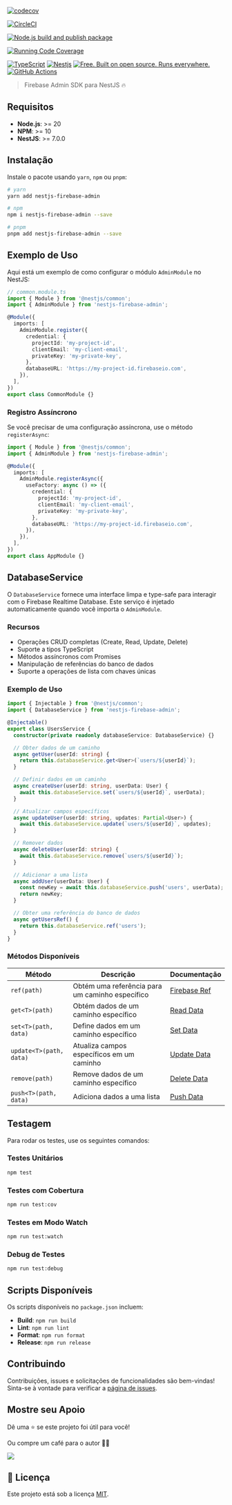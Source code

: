 [![codecov](https://codecov.io/gh/hebertcisco/nestjs-firebase-admin/branch/main/graph/badge.svg?token=N0IW1UNNIP)](https://codecov.io/gh/hebertcisco/nestjs-firebase-admin)

[![CircleCI](https://dl.circleci.com/status-badge/img/gh/hebertcisco/nestjs-firebase-admin/tree/main.svg?style=svg)](https://dl.circleci.com/status-badge/redirect/gh/hebertcisco/nestjs-firebase-admin/tree/main)

[![Node.js build and publish package](https://github.com/hebertcisco/nestjs-firebase-admin/actions/workflows/npm-publish.yml/badge.svg)](https://github.com/hebertcisco/nestjs-firebase-admin/actions/workflows/npm-publish.yml)

[![Running Code Coverage](https://github.com/hebertcisco/nestjs-firebase-admin/actions/workflows/coverage.yml/badge.svg)](https://github.com/hebertcisco/nestjs-firebase-admin/actions/workflows/coverage.yml)

[![TypeScript](https://img.shields.io/badge/TypeScript-007ACC?style=flat&logo=typescript&logoColor=white)](https://www.typescriptlang.org/)
[![Nestjs](https://img.shields.io/badge/Nestjs-ea2845?style=flat&logo=nestjs&logoColor=white)](https://nestjs.com/)
[![Free. Built on open source. Runs everywhere.](https://img.shields.io/badge/VS_Code-0078D4?style=flat&logo=visual%20studio%20code&logoColor=white)](https://code.visualstudio.com/)
[![GitHub Actions](https://img.shields.io/badge/github%20actions-%232671E5.svg?style=flat&logo=githubactions&logoColor=white)](https://github.com/hebertcisco/nestjs-firebase-admin/actions)

> Firebase Admin SDK para NestJS :fire:

## Requisitos

- **Node.js**: >= 20
- **NPM**: >= 10
- **NestJS**: >= 7.0.0

## Instalação

Instale o pacote usando `yarn`, `npm` ou `pnpm`:

```bash
# yarn
yarn add nestjs-firebase-admin
```

```bash
# npm
npm i nestjs-firebase-admin --save
```

```bash
# pnpm
pnpm add nestjs-firebase-admin --save
```

## Exemplo de Uso

Aqui está um exemplo de como configurar o módulo `AdminModule` no NestJS:

```ts
// common.module.ts
import { Module } from '@nestjs/common';
import { AdminModule } from 'nestjs-firebase-admin';

@Module({
  imports: [
    AdminModule.register({
      credential: {
        projectId: 'my-project-id',
        clientEmail: 'my-client-email',
        privateKey: 'my-private-key',
      },
      databaseURL: 'https://my-project-id.firebaseio.com',
    }),
  ],
})
export class CommonModule {}
```

### Registro Assíncrono

Se você precisar de uma configuração assíncrona, use o método `registerAsync`:

```ts
import { Module } from '@nestjs/common';
import { AdminModule } from 'nestjs-firebase-admin';

@Module({
  imports: [
    AdminModule.registerAsync({
      useFactory: async () => ({
        credential: {
          projectId: 'my-project-id',
          clientEmail: 'my-client-email',
          privateKey: 'my-private-key',
        },
        databaseURL: 'https://my-project-id.firebaseio.com',
      }),
    }),
  ],
})
export class AppModule {}
```

## DatabaseService

O `DatabaseService` fornece uma interface limpa e type-safe para interagir com o Firebase Realtime Database. Este serviço é injetado automaticamente quando você importa o `AdminModule`.

### Recursos

- Operações CRUD completas (Create, Read, Update, Delete)
- Suporte a tipos TypeScript
- Métodos assíncronos com Promises
- Manipulação de referências do banco de dados
- Suporte a operações de lista com chaves únicas

### Exemplo de Uso

```ts
import { Injectable } from '@nestjs/common';
import { DatabaseService } from 'nestjs-firebase-admin';

@Injectable()
export class UsersService {
  constructor(private readonly databaseService: DatabaseService) {}

  // Obter dados de um caminho
  async getUser(userId: string) {
    return this.databaseService.get<User>(`users/${userId}`);
  }

  // Definir dados em um caminho
  async createUser(userId: string, userData: User) {
    await this.databaseService.set(`users/${userId}`, userData);
  }

  // Atualizar campos específicos
  async updateUser(userId: string, updates: Partial<User>) {
    await this.databaseService.update(`users/${userId}`, updates);
  }

  // Remover dados
  async deleteUser(userId: string) {
    await this.databaseService.remove(`users/${userId}`);
  }

  // Adicionar a uma lista
  async addUser(userData: User) {
    const newKey = await this.databaseService.push('users', userData);
    return newKey;
  }

  // Obter uma referência do banco de dados
  async getUsersRef() {
    return this.databaseService.ref('users');
  }
}
```

### Métodos Disponíveis

| Método | Descrição | Documentação |
|--------|-----------|--------------|
| `ref(path)` | Obtém uma referência para um caminho específico | [Firebase Ref](https://firebase.google.com/docs/database/admin/retrieve-data#section-queries) |
| `get<T>(path)` | Obtém dados de um caminho específico | [Read Data](https://firebase.google.com/docs/database/admin/retrieve-data#section-read-once) |
| `set<T>(path, data)` | Define dados em um caminho específico | [Set Data](https://firebase.google.com/docs/database/admin/save-data#section-set) |
| `update<T>(path, data)` | Atualiza campos específicos em um caminho | [Update Data](https://firebase.google.com/docs/database/admin/save-data#section-update) |
| `remove(path)` | Remove dados de um caminho específico | [Delete Data](https://firebase.google.com/docs/database/admin/save-data#section-delete) |
| `push<T>(path, data)` | Adiciona dados a uma lista | [Push Data](https://firebase.google.com/docs/database/admin/save-data#section-push) |

## Testagem

Para rodar os testes, use os seguintes comandos:

### Testes Unitários

```bash
npm test
```

### Testes com Cobertura

```bash
npm run test:cov
```

### Testes em Modo Watch

```bash
npm run test:watch
```

### Debug de Testes

```bash
npm run test:debug
```

## Scripts Disponíveis

Os scripts disponíveis no `package.json` incluem:

- **Build**: `npm run build`
- **Lint**: `npm run lint`
- **Format**: `npm run format`
- **Release**: `npm run release`

## Contribuindo

Contribuições, issues e solicitações de funcionalidades são bem-vindas!<br />Sinta-se à vontade para verificar a [página de issues](https://github.com/hebertcisco/nestjs-firebase-admin/issues).

## Mostre seu Apoio

Dê uma ⭐️ se este projeto foi útil para você!

Ou compre um café para o autor 🙌🏾

<a href="https://www.buymeacoffee.com/hebertcisco">
    <img src="https://img.buymeacoffee.com/button-api/?text=Buy me a coffee&emoji=&slug=hebertcisco&button_colour=FFDD00&font_colour=000000&font_family=Inter&outline_colour=000000&coffee_colour=ffffff" />
</a>

## 📝 Licença

Este projeto está sob a licença [MIT](LICENSE).
